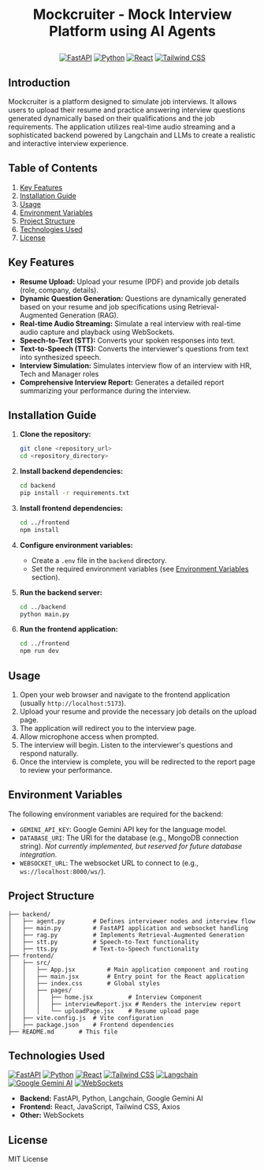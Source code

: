 # <p align="center">Mockcruiter - Mock Interview Platform using AI Agents</p>

<p align="center">
  <a href="#"><img src="https://img.shields.io/badge/FastAPI-005571?style=for-the-badge&logo=fastapi" alt="FastAPI"></a>
  <a href="#"><img src="https://img.shields.io/badge/Python-3776AB?style=for-the-badge&logo=python&logoColor=white" alt="Python"></a>
  <a href="#"><img src="https://img.shields.io/badge/React-20232A?style=for-the-badge&logo=react&logoColor=61DAFB" alt="React"></a>
  <a href="#"><img src="https://img.shields.io/badge/tailwindcss-%2338B2AC.svg?style=for-the-badge&logo=tailwind-css&logoColor=white" alt="Tailwind CSS"></a>
</p>

## Introduction

Mockcruiter is a platform designed to simulate job interviews. It allows users to upload their resume and practice answering interview questions generated dynamically based on their qualifications and the job requirements. The application utilizes real-time audio streaming and a sophisticated backend powered by Langchain and LLMs to create a realistic and interactive interview experience.

## Table of Contents

1.  [Key Features](#key-features)
2.  [Installation Guide](#installation-guide)
3.  [Usage](#usage)
4.  [Environment Variables](#environment-variables)
5.  [Project Structure](#project-structure)
6.  [Technologies Used](#technologies-used)
7.  [License](#license)

## Key Features

*   **Resume Upload:** Upload your resume (PDF) and provide job details (role, company, details).
*   **Dynamic Question Generation:** Questions are dynamically generated based on your resume and job specifications using Retrieval-Augmented Generation (RAG).
*   **Real-time Audio Streaming:** Simulate a real interview with real-time audio capture and playback using WebSockets.
*   **Speech-to-Text (STT):** Converts your spoken responses into text.
*   **Text-to-Speech (TTS):** Converts the interviewer's questions from text into synthesized speech.
*   **Interview Simulation:** Simulates interview flow of an interview with HR, Tech and Manager roles
*   **Comprehensive Interview Report:** Generates a detailed report summarizing your performance during the interview.

## Installation Guide

1.  **Clone the repository:**

    ```bash
    git clone <repository_url>
    cd <repository_directory>
    ```

2.  **Install backend dependencies:**

    ```bash
    cd backend
    pip install -r requirements.txt
    ```

3.  **Install frontend dependencies:**

    ```bash
    cd ../frontend
    npm install
    ```

4.  **Configure environment variables:**

    *   Create a `.env` file in the `backend` directory.
    *   Set the required environment variables (see [Environment Variables](#environment-variables) section).

5.  **Run the backend server:**

    ```bash
    cd ../backend
    python main.py
    ```

6.  **Run the frontend application:**

    ```bash
    cd ../frontend
    npm run dev
    ```

## Usage

1.  Open your web browser and navigate to the frontend application (usually `http://localhost:5173`).
2.  Upload your resume and provide the necessary job details on the upload page.
3.  The application will redirect you to the interview page.
4.  Allow microphone access when prompted.
5.  The interview will begin. Listen to the interviewer's questions and respond naturally.
6.  Once the interview is complete, you will be redirected to the report page to review your performance.

## Environment Variables

The following environment variables are required for the backend:

*   `GEMINI_API_KEY`: Google Gemini API key for the language model.
*   `DATABASE_URI`: The URI for the database (e.g., MongoDB connection string). *Not currently implemented, but reserved for future database integration.*
*   `WEBSOCKET_URL`: The websocket URL to connect to (e.g., `ws://localhost:8000/ws/`).

## Project Structure

```
├── backend/
│   ├── agent.py        # Defines interviewer nodes and interview flow
│   ├── main.py         # FastAPI application and websocket handling
│   ├── rag.py          # Implements Retrieval-Augmented Generation
│   ├── stt.py          # Speech-to-Text functionality
│   ├── tts.py          # Text-to-Speech functionality
├── frontend/
│   ├── src/
│   │   ├── App.jsx         # Main application component and routing
│   │   ├── main.jsx        # Entry point for the React application
│   │   ├── index.css       # Global styles
│   │   ├── pages/
│   │   │   ├── home.jsx          # Interview Component
│   │   │   ├── interviewReport.jsx # Renders the interview report
│   │   │   └── uploadPage.jsx    # Resume upload page
│   ├── vite.config.js  # Vite configuration
│   ├── package.json    # Frontend dependencies
├── README.md       # This file
```

## Technologies Used

<p align="left">
    <a href="#"><img src="https://img.shields.io/badge/FastAPI-005571?style=for-the-badge&logo=fastapi" alt="FastAPI"></a>
    <a href="#"><img src="https://img.shields.io/badge/Python-3776AB?style=for-the-badge&logo=python&logoColor=white" alt="Python"></a>
    <a href="#"><img src="https://img.shields.io/badge/React-20232A?style=for-the-badge&logo=react&logoColor=61DAFB" alt="React"></a>
    <a href="#"><img src="https://img.shields.io/badge/tailwindcss-%2338B2AC.svg?style=for-the-badge&logo=tailwind-css&logoColor=white" alt="Tailwind CSS"></a>
    <a href="#"><img src="https://img.shields.io/badge/Langchain-3498DB?style=for-the-badge" alt="Langchain"></a>
    <a href="#"><img src="https://img.shields.io/badge/Google_Gemini_AI-00857F?style=for-the-badge&labelColor=white" alt="Google Gemini AI"></a>
    <a href="#"><img src="https://img.shields.io/badge/WebSockets-4285F4?style=for-the-badge" alt="WebSockets"></a>
</p>

*   **Backend:** FastAPI, Python, Langchain, Google Gemini AI
*   **Frontend:** React, JavaScript, Tailwind CSS, Axios
*   **Other:** WebSockets

## License

MIT License
